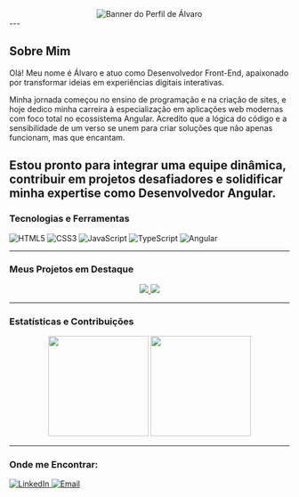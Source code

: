 <div align="center">
  <img src="https://github.com/alvarogabandim/assets/blob/main/0e6d1197-0574-41db-8541-846009d6372b.png?raw=true" alt="Banner do Perfil de Álvaro"/>
</div>
  ---

## Sobre Mim
Olá! Meu nome é Álvaro e atuo como Desenvolvedor Front-End, apaixonado por transformar ideias em experiências digitais interativas.

Minha jornada começou no ensino de programação e na criação de sites, e hoje dedico minha carreira à especialização em aplicações web modernas com foco total no ecossistema Angular. Acredito que a lógica do código e a sensibilidade de um verso se unem para criar soluções que não apenas funcionam, mas que encantam.

Estou pronto para integrar uma equipe dinâmica, contribuir em projetos desafiadores e solidificar minha expertise como Desenvolvedor Angular.
---
### Tecnologias e Ferramentas

<div align="left">
  <img src="https://img.shields.io/badge/HTML5-E34F26?style=for-the-badge&logo=html5&logoColor=white" alt="HTML5"/>
  <img src="https://img.shields.io/badge/CSS3-1572B6?style=for-the-badge&logo=css3&logoColor=white" alt="CSS3"/>
  <img src="https://img.shields.io/badge/JavaScript-F7DF1E?style=for-the-badge&logo=javascript&logoColor=black" alt="JavaScript"/>
  <img src="https://img.shields.io/badge/TypeScript-3178C6?style=for-the-badge&logo=typescript&logoColor=white" alt="TypeScript"/>
  <img src="https://img.shields.io/badge/Angular-DD0031?style=for-the-badge&logo=angular&logoColor=white" alt="Angular"/>
</div>

---
### Meus Projetos em Destaque

<div align="center">
  <a href="https://github.com/alvarogabandim/jogo-da-cobrinha-javascript">
    <img src="https://github-readme-stats.vercel.app/api/pin/?username=alvarogabandim&repo=jogo-da-cobrinha-javascript&theme=radical&show_owner=true" />
  </a>
  <a href="https://github.com/alvarogabandim/buscador-perfis-github">
    <img src="https://github-readme-stats.vercel.app/api/pin/?username=alvarogabandim&repo=buscador-perfis-github&theme=radical&show_owner=true" />
  </a>
</div>

---
### Estatísticas e Contribuições

<div align="center">
  <img height="180em" src="https://github-readme-stats.vercel.app/api?username=alvarogabandim&show_icons=true&theme=tokyonight&include_all_commits=true&count_private=true"/>
  <img height="180em" src="https://github-readme-stats.vercel.app/api/top-langs/?username=alvarogabandim&layout=compact&langs_count=7&theme=tokyonight"/>
</div>

---
### Onde me Encontrar:

<p align="left">
  <a href="https://www.linkedin.com/in/alvarobandim/" target="_blank">
    <img src="https://img.shields.io/badge/LinkedIn-0077B5?style=for-the-badge&logo=linkedin&logoColor=white" alt="LinkedIn"/>
  </a>
  <a href="mailto:alvarogabandim@gmail.com">
    <img src="https://img.shields.io/badge/Email-D14836?style=for-the-badge&logo=gmail&logoColor=white" alt="Email"/>
  </a>
</p>
<!--
**alvarogabandim/alvarogabandim** is a ✨ _special_ ✨ repository because its `README.md` (this file) appears on your GitHub profile.

Here are some ideas to get you started:

- 🔭 I’m currently working on ...
- 🌱 I’m currently learning ...
- 👯 I’m looking to collaborate on ...
- 🤔 I’m looking for help with ...
- 💬 Ask me about ...
- 📫 How to reach me: ...
- 😄 Pronouns: ...
- ⚡ Fun fact: ...
-->

